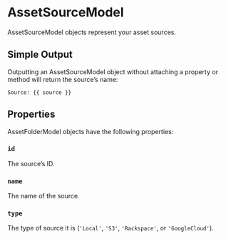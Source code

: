 # AssetSourceModel

AssetSourceModel objects represent your asset sources.

## Simple Output

Outputting an AssetSourceModel object without attaching a property or method will return the source’s name:

```twig
Source: {{ source }}
```

## Properties

AssetFolderModel objects have the following properties:

### `id`

The source’s ID.

### `name`

The name of the source.

### `type`

The type of source it is (`'Local'`, `'S3'`, `'Rackspace'`, or `'GoogleCloud'`).

